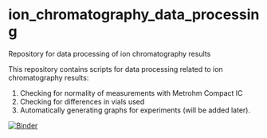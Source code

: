 # ion_chromatography_data_processing
Repository for data processing of ion chromatography results

This repository contains scripts for data processing related to ion chromatography results:

1. Checking for normality of measurements with Metrohm Compact IC
2. Checking for differences in vials used
3. Automatically generating graphs for experiments (will be added later).

[![Binder](https://mybinder.org/badge_logo.svg)](https://mybinder.org/v2/gh/flamerond/ion_chromatography_data_processing/main?labpath=anions_normality_check.ipynb)
